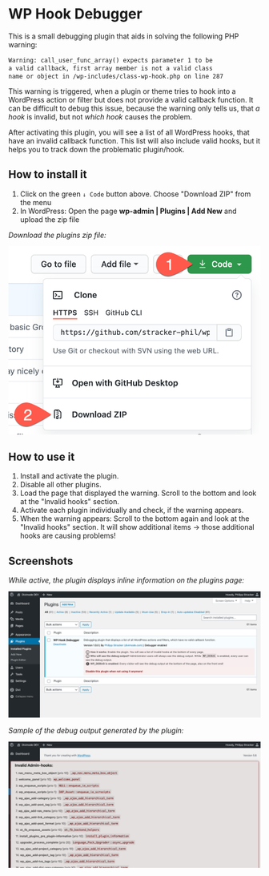 # WP Hook Debugger

This is a small debugging plugin that aids in solving the following PHP warning:

```
Warning: call_user_func_array() expects parameter 1 to be
a valid callback, first array member is not a valid class
name or object in /wp-includes/class-wp-hook.php on line 287
```

This warning is triggered, when a plugin or theme tries to hook into a WordPress action or filter but does not provide a valid callback function. It can be difficult to debug this issue, because the warning only tells us, that *a hook* is invalid, but not *which hook* causes the problem.

After activating this plugin, you will see a list of all WordPress hooks, that have an invalid callback function. This list will also include valid hooks, but it helps you to track down the problematic plugin/hook.

## How to install it

1. Click on the green `↓ Code` button above. Choose "Download ZIP" from the menu
2. In WordPress: Open the page **wp-admin | Plugins | Add New** and upload the zip file

*Download the plugins zip file:*

![Download ZIP](https://github.com/stracker-phil/wp-hook-debugger/blob/master/installation-1.png?raw=true)

## How to use it

1. Install and activate the plugin.
2. Disable all other plugins.
3. Load the page that displayed the warning. Scroll to the bottom and look at the "Invalid hooks" section.
4. Activate each plugin individually and check, if the warning appears.
5. When the warning appears: Scroll to the bottom again and look at the "Invalid hooks" section. It will show additional items → those additional hooks are causing problems!

## Screenshots

*While active, the plugin displays inline information on the plugins page:*

![Activated plugin](https://github.com/stracker-phil/wp-hook-debugger/blob/master/screenshot-1.png?raw=true)

*Sample of the debug output generated by the plugin:*

![Sample output](https://github.com/stracker-phil/wp-hook-debugger/blob/master/screenshot-2.png?raw=true)
